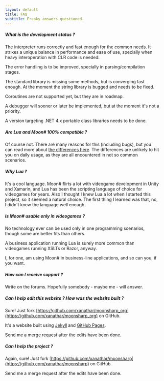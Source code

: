 ```yaml
---
layout: default
title: FAQ
subtitle: Freaky answers questioned.
---
```


##### What is the development status ?

The interpreter runs correctly and fast enough for the common needs. It strikes a unique balance in performance and ease of use, specially when heavy interoperation with CLR code is needed.

The error handling is to be improved, specially in parsing/compilation stages.

The standard library is missing some methods, but is converging fast enough. At the moment the string library is bugged and needs to be fixed.

Coroutines are not supported yet, but they are in roadmap.

A debugger will sooner or later be implemented, but at the moment it's not a priority.

A version targeting .NET 4.x portable class libraries needs to be done.


##### Are Lua and Moon# 100% compatible ?

Of course not. There are many reasons for this (including bugs), but you can read more about [the differences here](moonluadifferences.html).
The differences are unlikely to hit you on daily usage, as they are all encountered in not so common scenarios.

##### Why Lua ?

It's a cool language. Moon# flirts a lot with videogame development in Unity and Xamarin, and Lua has been the scripting language of choice for
videogames for years. Also I thought I knew Lua a lot when I started this project, so it seemed a natural choice. The first thing I learned was that,
no, I didn't know the language well enough.

##### Is Moon# usable only in videogames ?

No technology ever can be used only in one programming scenarios, though some are better fits than others. 

A business application running Lua is surely more common than videogames running XSLTs or Razor, anyway. 

I, for one, am using Moon# in business-line applications, and so can you, if you want.


##### How can I receive support ?

Write on the forums. Hopefully somebody - maybe me - will answer. 

##### Can I help edit this website ? How was the website built ?

Sure! Just fork [https://github.com/xanathar/moonsharp_org](https://github.com/xanathar/moonsharp_org) on GitHub.

It's a website built using [Jekyll](http://jekyllrb.com/) and [GitHub Pages](https://pages.github.com/). 

Send me a merge request after the edits have been done.

##### Can I help the project ?

Again, sure! Just fork [https://github.com/xanathar/moonsharp](https://github.com/xanathar/moonsharp) on GitHub.

Send me a merge request after the edits have been done.



        
		
		
		


